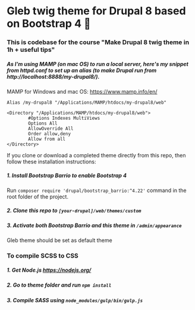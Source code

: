 # Gleb twig theme for Drupal 8 based on Bootstrap 4  :watermelon:

### This is codebase for the course "Make Drupal 8 twig theme in 1h + useful tips"


##### As I'm using MAMP (on mac OS) to run a local server, here's my snippet from httpd.conf to set up an alias (to make Drupal run from http://localhost:8888/my-drupal8/).

MAMP for Windows and mac OS: https://www.mamp.info/en/

```
Alias /my-drupal8 "/Applications/MAMP/htdocs/my-drupal8/web"

<Directory "/Applications/MAMP/htdocs/my-drupal8/web">
        #Options Indexes MultiViews
        Options All
        AllowOverride All
        Order allow,deny
        Allow from all
</Directory>
```

If you clone or download a completed theme directly from this repo, then follow these installation instructions:

##### 1. Install Bootstrap Barrio to enable Bootstrap 4

Run `composer require 'drupal/bootstrap_barrio:^4.22'` command in the root folder of the project.

##### 2. Clone this repo to `[your-drupal]/web/themes/custom`

##### 3. Activate both Bootstrap Barrio and this theme in `/admin/appearance`

Gleb theme should be set as default theme

### To compile SCSS to CSS

##### 1. Get Node.js https://nodejs.org/

##### 2. Go to theme folder and run `npm install`

##### 3. Compile SASS using `node_modules/gulp/bin/gulp.js`